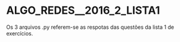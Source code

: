 # ALGO_REDES__2016_2_LISTA1
Os 3 arquivos .py referem-se as respotas das questões da lista 1 de exercícios.
